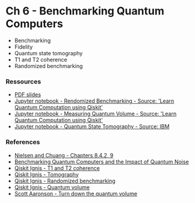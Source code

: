 # Ch 6 - Benchmarking Quantum Computers

- Benchmarking
- Fidelity
- Quantum state tomography
- T1 and T2 coherence
- Randomized benchmarking

### Ressources

- [PDF slides](https://github.com/bfedrici-phd/QC-2020-CPE/blob/master/Ch6/Ch6-Benchmarking-Quantum-Computers.pdf)
- [Jupyter notebook - Rendomized Benchmarking - Source: 'Learn Quantum Computation using Qiskit'](https://github.com/bfedrici-phd/QC-2020-CPE/blob/master/Ch6/randomized-benchmarking.ipynb)
- [Jupyter notebook - Measuring Quantum Volume - Source: 'Learn Quantum Computation using Qiskit'](https://github.com/bfedrici-phd/QC-2020-CPE/blob/master/Ch6/measuring-quantum-volume.ipynb)
- [Jupyter notebook - Quantum State Tomography - Source: IBM](https://github.com/bfedrici-phd/QC-2020-CPE/blob/master/Ch6/6a_state_tomography.ipynb)

### References

- [Nielsen and Chuang - Chapters 8.4.2, 9](http://mmrc.amss.cas.cn/tlb/201702/W020170224608149940643.pdf)
- [Benchmarking Quantum Computers and the Impact of Quantum Noise](https://arxiv.org/pdf/1912.00546.pdf)
- [Qiskit Ignis - T1 and T2 coherence](https://qiskit.org/documentation/apidoc_legacy/ignis/characterization/coherence/coherence.html)
- [Qiskit Ignis - Tomography](https://qiskit.org/documentation/apidoc_legacy/ignis/verification/tomography/tomography.html)
- [Qiskit Ignis - Randomized benchmarking](https://qiskit.org/documentation/apidoc_legacy/ignis/verification/randomized_benchmarking/randomized_benchmarking.html) 
- [Qiskit Ignis - Quantum volume](https://qiskit.org/documentation/apidoc_legacy/ignis/verification/quantum_volume/quantum_volume.html)
- [Scott Aaronson - Turn down the quantum volume](https://www.scottaaronson.com/blog/?p=4649)
